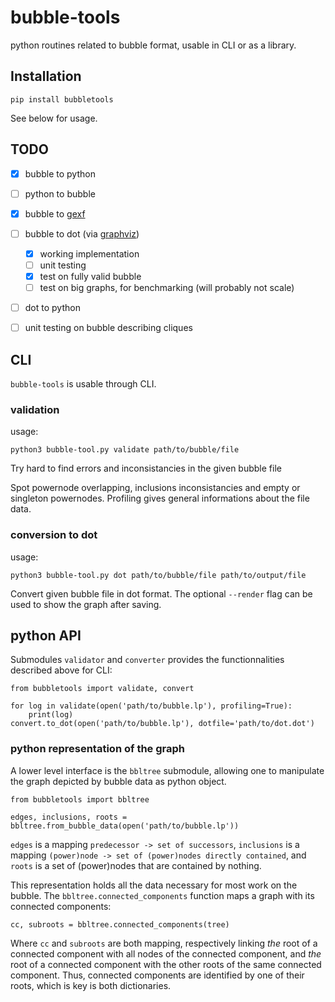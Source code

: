 # bubble-tools
python routines related to bubble format, usable in CLI or as a library.

## Installation

    pip install bubbletools

See below for usage.


## TODO
- [X] bubble to python
- [ ] python to bubble
- [X] bubble to [gexf](https://gephi.org/gexf/format/)
- [ ] bubble to dot  (via [graphviz](http://graphviz.readthedocs.io/en/latest/))
    - [X] working implementation
    - [ ] unit testing
    - [X] test on fully valid bubble
    - [ ] test on big graphs, for benchmarking (will probably not scale)
- [ ] dot to python
- [ ] unit testing on bubble describing cliques


## CLI
`bubble-tools` is usable through CLI.

### validation
usage:

    python3 bubble-tool.py validate path/to/bubble/file

Try hard to find errors and inconsistancies in the given bubble file

Spot powernode overlapping, inclusions inconsistancies
and empty or singleton powernodes.
Profiling gives general informations about the file data.

### conversion to dot
usage:

    python3 bubble-tool.py dot path/to/bubble/file path/to/output/file

Convert given bubble file in dot format.
The optional `--render` flag can be used to show the graph after saving.


## python API
Submodules `validator` and `converter` provides the functionnalities described above for CLI:

    from bubbletools import validate, convert

    for log in validate(open('path/to/bubble.lp'), profiling=True):
        print(log)
    convert.to_dot(open('path/to/bubble.lp'), dotfile='path/to/dot.dot')

### python representation of the graph
A lower level interface is the `bbltree` submodule, allowing one to manipulate the graph depicted by bubble data as python object.

    from bubbletools import bbltree

    edges, inclusions, roots = bbltree.from_bubble_data(open('path/to/bubble.lp'))

`edges` is a mapping `predecessor -> set of successors`,
`inclusions` is a mapping `(power)node -> set of (power)nodes directly contained`,
and `roots` is a set of (power)nodes that are contained by nothing.

This representation holds all the data necessary for most work on the bubble.
The `bbltree.connected_components` function maps a graph with its connected components:

    cc, subroots = bbltree.connected_components(tree)

Where `cc` and `subroots` are both mapping, respectively linking *the* root of a connected component with all nodes of the connected component,
and *the* root of a connected component with the other roots of the same connected component.
Thus, connected components are identified by one of their roots, which is key is both dictionaries.
